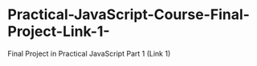 # Practical-JavaScript-Course-Final-Project-Link-1-
Final Project in Practical JavaScript Part 1 (Link 1)
